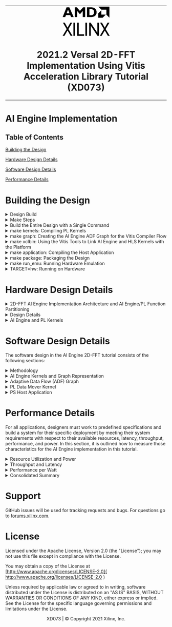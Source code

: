 ﻿<table>
 <tr>
   <td align="center"><img src="https://raw.githubusercontent.com/Xilinx/Image-Collateral/main/xilinx-logo.png" width="30%"/><h1>2021.2 Versal 2D-FFT Implementation Using Vitis Acceleration Library Tutorial (XD073)</h1>
   </td>
 </tr>
</table>

# AI Engine Implementation 

## Table of Contents

[Building the Design](#Building-the-Design)

[Hardware Design Details](#Hardware-Design-Details)

[Software Design Details](#Software-Design-Details)

[Performance Details](#Performance-Details)

# Building the Design

<details>
<summary>Design Build</summary> 

## Design Build

In this section, you will build and run the 2D-FFT design using the AI Engine implementation. You will compile the AI Engine design and integrate it into a larger system design (including the PL kernels and PS host application). Review the [Integrating the Application section in the AI Engine Documentation](https://docs.xilinx.com/r/en-US/ug1076-ai-engine-environment/Integrating-the-Application-Using-the-Vitis-Tools-Flow) for the general flow. 

At the end of this section, the design flow will generate a new directory (called `build/`). Underneath are sub-directories named `(cint16_dsns-cfloat_dsns)/fft2d_$(MAT_ROWS)x$(MAT_COLS)/x$(FFT_2D_INSTS)/` (for example, `cint16_dsns/fft2d_1024x2048/x1/`) depending on the datatype `${FFT_2D_DT}`, value of matrix dimensions `${MAT_ROWS}`, `${MAT_COLS}` and the number of instances `$(FFT_2D_INSTS)` chosen in the build. Each sub-directory contains the `hw_emu/` and/or `hw/` subfolders. The respective subfolders contain `Work/` and `libadf.a`, outputs from the AI Engine compiler, the host app executable and the builds, targeted to `hw` or `hw_emu` respectively. The `hw_emu/` subfolder contains the build for hardware emulation. The `hw/` subfolder contains the build for hardware run on a VCK190 board.

</details>

<details>
<summary>Make Steps</summary> 

## Make Steps

To run the following `make` steps (that is, `make kernels`, `make graph`, and so on), you must be in the `AIE/` folder. The options that can be specified in the `make` steps are as follows.

`TARGET:` This can be set to `hw` or `hw_emu` to build the design in the hardware or hardware emulation flow respectively. The default option is `hw_emu`.

`FFT_2D_INSTS:` This can be set to 1, 5, or 10 to build the design with the number of kernel instances. The default is `1`.

`ITER_CNT:` The number of iterations the design is run. The default is `8`.

`FFT_2D_PT`: FFT 2D point. Permissible values are `64`, `128`, `256`, `512`, and `2048`.

`FFT_2D_DT`: FFT 2D Datatype. Permissible values are `0` and `1`, for cint16 and cfloat datatypes.

`MAT_ROWS x MAT_COLS:` Dimensions of the matrix (number of rows in the input matrix x number of cols in the input matrix). Automatically configured as `FFT_2D_PT/2, FFT_2D_PT`. Permissible values are `32x64`, `64x128`, `128x256`, `256x512`, and `1024x2048`. The default is `1024x2048`.

`EN_TRACE:` Flag to enable trace profiling. `0` is disabled and `1` is enabled. The default is `0` (disabled).

The Makefile uses the following directory references:

```
# Relative fft_2d directory
RELATIVE_PROJECT_DIR := ./

# Absolute fft_2d directory = <user path>/Tutorials/AI_Engine/fft_2d
PROJECT_REPO := $(shell readlink -f $(RELATIVE_PROJECT_DIR))

DESIGN_REPO  := $(PROJECT_REPO)/design
AIE_SRC_REPO := $(DESIGN_REPO)/aie_src
HOST_APP_SRC := $(DESIGN_REPO)/host_app_src
PL_SRC_REPO  := $(DESIGN_REPO)/pl_src

SYSTEM_CONFIGS_REPO    := $(DESIGN_REPO)/system_configs
PROFILING_CONFIGS_REPO := $(DESIGN_REPO)/profiling_configs
EXEC_SCRIPTS_REPO      := $(DESIGN_REPO)/exec_scripts
VIVADO_METRICS_SCRIPTS_REPO := $(DESIGN_REPO)/vivado_metrics_scripts

BASE_BLD_DIR     := $(PROJECT_REPO)/build
FFT_2D_DT_DIR    := $(BASE_BLD_DIR)/cint16_dsns
FFTPT_BLD_DIR    := $(FFT_2D_DT_DIR)/fft2d_$(MAT_ROWS)x$(MAT_COLS)
INSTS_BLD_DIR    := $(FFTPT_BLD_DIR)/x$(FFT_2D_INSTS)
BUILD_TARGET_DIR := $(INSTS_BLD_DIR)/$(TARGET)

REPORTS_REPO := $(PROJECT_REPO)/reports_dir
BLD_REPORTS_DIR := $(REPORTS_REPO)/$(FFT_2D_DT_DIR_VAL)/fft2d_$(MAT_ROWS)x$(MAT_COLS)/x$(FFT_2D_INSTS)

EMBEDDED_PACKAGE_OUT := $(BUILD_TARGET_DIR)/package
EMBEDDED_EXEC_SCRIPT := run_script.sh

WORK_DIR         := Work
```

</details>

<details>
<summary>Build the Entire Design with a Single Command</summary>

## Build the Entire Design with a Single Command

If you are already familiar with the AI Engine and Vitis kernel compilation flows, you can build the entire design for each case of `FFT_2D_INSTS` with one command: 

```bash
make run (default hardware emulation, cint16 datatype, 1 instance, iterations=8, matrix dimentions rows=1024 and columns=2048, no trace-profiling )
```
or 

```bash
make run TARGET=hw FFT_2D_DT=0 FFT_2D_INSTS=5 ITER_CNT=16 EN_TRACE=1 FFT_2D_PT=64 (hardware, cint16 datatype, 5 instances, 16 iterations, enable trace profiling, matrix dimentions rows=32 and columns=64 )
```

This command runs the `make kernels`,`make graph`,`make xclbin`,`make application`,`make package`, and `make run_emu` for hardware emulation or to run on hardware (VCK190 board) depending on the `TARGET` you specify. The settings also apply to the individual make steps listed below.

The generated files for each `FFT_2D_INSTS` are placed under an individual directory: `$(BUILD_TARGET_DIR)/`. Each `make` step to build the design is specified in the following sections. These sections also detail the options used and the location of input and output files in each case.

</details>

<details>
<summary>make kernels: Compiling PL Kernels</summary> 

## make kernels: Compiling PL Kernels

In this step, the Vitis compiler takes any Vitis compiler kernels (RTL or HLS C) in the PL region of the target platform (`xilinx_vck190_base_202120_1`) and the AI Engine kernels and graph and compiles them into their respective XO files. The following commands compile the kernels (default `TARGET=hw_emu`, `FFT_2D_INSTS=1`, `ITER_CNT=8`, `FFT_2D_DT=0` and `FFT_2D_PT=2048`). 

```
make kernels
```

The expanded command is as follows (for `dma_hls`):

```
mkdir -p $(BUILD_TARGET_DIR); \

cd $(BUILD_TARGET_DIR); \

v++ --target hw_emu --hls.clock 250000000:dma_hls --platform xilinx_vck190_base_202120_1 \
   --save-temps --temp_dir $(BUILD_TARGET_DIR)/_x --verbose -g -c -k dma_hls -D FFT_2D_DT=0 \
   $(DESIGN_REPO)/pl_src/dma_hls.cpp -o $(BUILD_TARGET_DIR)/dma_hls.hw_emu.xo
```

See [this page](https://docs.xilinx.com/r/en-US/ug1393-vitis-application-acceleration/Vitis-Compiler-Command) for a detailed description of all Vitis compiler switches. The following table provides a summary of the switches used. 

|Switch|Description|
|  ---  |  ---  |
|--target \| -t [hw\|hw_emu]|Specifies the build target.|
|--platform \| -f|Specifies the name of a supported acceleration platform as specified by the $PLATFORM_REPO_PATHS environment variable or the full path to the platform XPFM file.|
|--save-temps \| -s|Directs the Vitis compiler command to save intermediate files/directories created during the compilation and link process. Use the `--temp_dir` option to specify a location to write the intermediate files to.|
|--temp_dir <string>|This allows you to manage the location where the tool writes temporary files created during the build process. The temporary results are written by the Vitis compiler, and then removed, unless the `--save-temps` option is also specified.|
|--verbose|Display verbose/debug information.|
|--compile \| -c|Required for compilation to generate XO files from kernel source files.|
|--kernel \<arg\>\|-k \<arg\>|Compile only the specified kernel from the input file. Only one -k option is allowed per Vitis compiler command.|
|--output \| -o|Specifies the name of the output file generated by the V++ command. The DMA HLS kernels output should be XO.|

|Input|Description|
|  ---  |  ---  |
|$(PL_SRC_REPO)/dma_hls.cpp|Defines the data mover PL kernel.|

|Output|Description|
|  ---  |  ---  |
|$(BUILD_TARGET_DIR)/dma_hls.hw_emu.xo|The data mover kernel object file.|

</details>

<details>
<summary>make graph: Creating the AI Engine ADF Graph for the Vitis Compiler Flow</summary> 

## make graph: Creating the AI Engine ADF Graph for Vitis Compiler Flow

An ADF graph can be connected to an extensible Vitis platform (the graph I/Os can be connected either to platform ports or to ports on Vitis kernels through Vitis compiler connectivity directives). 

* The AI Engine ADF C++ graph of the design contains AI Engine kernels and PL kernels. 
* All interconnects between kernels are defined in the C++ graph
* All interconnections to external I/O are fully specified in the C++ simulation testbench (`graph.cpp`) that instantiates the C++ ADF graph object. 

To compile the graph using the Makefile flow type (default `FFT_2D_DT=0`, `TARGET=hw_emu`, `FFT_2D_INSTS=1`, `ITER_CNT=8`, `EN_TRACE=0`, `FFT_2D_PT=2048`):

```
make graph
```

The following AI Engine compiler command compiles the AI Engine design graph: 

```
cd $(BUILD_TARGET_DIR); \

aiecompiler -include=$(AIE_SRC_REPO) -include=<DSPLIB_ROOT>/L1/include/aie \
   -include=<DSPLIB_ROOT>/L1/src/aie \
   -include=<DSPLIB_ROOT>/L1/tests/aie/inc \
   -include=<DSPLIB_ROOT>/L1/tests/aie/src \
   -include=<DSPLIB_ROOT>/L2/include/aie \
   -include=<DSPLIB_ROOT>/L2/tests/aie/common/inc \
   --verbose --Xpreproc="-DFFT2D_INSTS=1" --Xpreproc="-DMAT_ROWS=1024" --Xpreproc="-DMAT_COLS=2048" --Xpreproc="-DFFT_2D_DT=0" \
   --platform=<PLATFORM_REPO_PATHS/xilinx_vck190_base_202120_1>/xilinx_vck190_base_202120_1.xpfm \
   --log-level=5 --test-iterations=2 --dataflow --heapsize=7000 \
   --Xchess="main:bridge.llibs=softfloat m" --workdir=Work $(AIE_SRC_REPO)/graph.cpp 2>&1 | tee -a aiecompiler.log 

 ```

See [this page](https://docs.xilinx.com/r/en-US/ug1076-ai-engine-environment) for full AI Engine programming environment documentation.

The following table provides a summary of the switches used. 

|Switch|Description|
|  ---  |  ---  |
|--include=\<string\>|Specify compile-time include directory (zero or more).|
|--verbose\|-v|Verbose output of the AI Engine compiler emits compiler messages at various stages of compilation. These debug and tracing logs provide useful messages on the compilation process.|
|--Xpreproc="-D\<Pre-processor Macro String\>"|Specify compile time macro.|
|--Xchess="\<Chess Make Options\>"|Specify compile time chess make options; "main:bridge.llibs=softfloat m" enables floating point operations.|
|--heapsize=\<int\>|Heap size in bytes.|
|--log-level=\<int\>|Log level for verbose logging (default=1).|
|--workdir=\<string\>|By default, the compiler writes all outputs to a sub-directory of the current directory, called Work. Use this option to specify a different output directory.|

The following is a description of the output objects that results from executing the AI Engine compiler (`aiecompiler`) command.

|Inputs Sources|Description|
|  ---  |  ---  |
|$(AIE_SRC_REPO)/graph.cpp|Defines the row wise and col wise FFT graph objects.|

|Output Objects|Description|
|  ---  |  ---  |
|$(BUILD_TARGET_DIR)/libadf.a|Compiled AI Engine design graph.|
|$(BUILD_TARGET_DIR)/Work/|Directory that contains all outputs of the AI Engine compiler.|
</details>

<details>
<summary>make xclbin: Using the Vitis Tools to Link AI Engine and HLS Kernels with the Platform</summary> 

## make xclbin: Using the Vitis Tools to Link AI Engine and HLS Kernels with the Platform

After the AI Engine kernels and graph and PL HLS kernels have been compiled, you can use the Vitis compiler to link them with the platform to generate a XCLBIN file. 

The Vitis tools allow you to integrate the AI Engine, HLS, and RTL kernels into an existing extensible platform. This is an automated step from a software developer perspective where the platform chosen is provided by the hardware designer. Alternatively, you can opt to use one of the many extensible base platforms provided by Xilinx, and use the Vitis tools to build the hardware design and integrate the AI Engine and PL kernels into it.
 
To test this feature in this tutorial, use the base VCK190 platform to build the design. The command to run this step is shown in the following example (default `TARGET=hw_emu`, `FFT_2D_INSTS=1`, `ITER_CNT=8`, `EN_TRACE=0`, `FFT_2D_PT=2048`):

```
make xclbin
``` 

The expanded command is as follows: 

```
cd $(BUILD_TARGET_DIR);	\

v++ -l --platform xilinx_vck190_base_202120_1 --save-temps \
   --temp_dir $(BUILD_TARGET_DIR)/_x --verbose -g --clock.freqHz 250000000:dma_hls_0 \
   --clock.defaultTolerance 0.001 --config $(SYSTEM_CONFIGS_REPO)/x1.cfg \
   --vivado.prop fileset.sim_1.xsim.simulate.log_all_signals=true \
   -t hw_emu -o $(BUILD_TARGET_DIR)/vck190_aie_fft_2d.hw_emu.xclbin \
   $(BUILD_TARGET_DIR)/dma_hls.hw_emu.xo \
   $(BUILD_TARGET_DIR)/libadf.a

```

If `EN_TRACE` is enabled, the following Vitis compiler flags are also set:

```
   --profile.data dma_hls:all:all or profile.data dma_hls:all:strmInp_from_colwiseFFT (for higher instances) \
   --profile.trace_memory DDR

```
For higher values of `FFT_2D_INSTS`, only the `strmInp_from_colwiseFFT` port is profiled to avoid too much data.

See [this page](https://docs.xilinx.com/r/en-US/ug1393-vitis-application-acceleration/Building-the-Device-Binary) for a detailed description of Vitis linking options.

|Switch|Description|
|  ---  |  ---  |
|--platform \| -f|Specifies the name of a supported acceleration platform as specified by the $PLATFORM_REPO_PATHS environment variable or the full path to the platform XPFM file.|
|--save-temps \| -s|Directs the V++ command to save intermediate files/directories created during the compilation and link process. Use the `--temp_dir` option to specify a location to write the intermediate files to.|
|--temp_dir <string>|This allows you to manage the location where the tool writes temporary files created during the build process. The temporary results are written by the Vitis compiler, and then removed, unless the `--save-temps` option is also specified.|
|--verbose|Display verbose/debug information.|
|--config <config_file>|Specifies a configuration file containing V++ switches.|
|--output \| -o|Specifies the name of the output file generated by the V++ command. In this design the outputs of the DMA HLS kernels and the PL kernels interfacing with the AI Engine are in XO files.|
|--profile.data [<kernel_name>\|all]:[<cu_name>\|all]:[<interface_name>\|all]\(:[counters\|all]\)|Enables monitoring of data ports through the monitor IPs. This option needs to be specified during linking. See [this page](https://www.xilinx.com/html_docs/xilinx2021_2/vitis_doc/vitiscommandcompiler.html#lpy1600804966354) for detailed profiling options.|
|--profile.trace_memory \<FIFO\>:\<size\>\|\<MEMORY\>[\<n\>]|When building the hardware target \(-t=hw\), use this option to specify the type and amount of memory to use for capturing trace data. See [this page](https://www.xilinx.com/html_docs/xilinx2021_2/vitis_doc/vitiscommandcompiler.html#lpy1600804966354) for detailed profiling options.|

The information to tell the linker how to connect the AI Engine and PL kernels together is described in a configuration file, `system_configs/x$(FFT_2D_INSTS).cfg`. The file describes the overall connection scheme of the system.

```
[connectivity]
nk=dma_hls:1:dma_hls_0

#Connections For FFT-2D Insts 0...
stream_connect=dma_hls_0.strmOut_to_rowiseFFT:ai_engine_0.DataIn0
stream_connect=ai_engine_0.DataOut0:dma_hls_0.strmInp_from_rowiseFFT
stream_connect=dma_hls_0.strmOut_to_colwiseFFT:ai_engine_0.DataIn1
stream_connect=ai_engine_0.DataOut1:dma_hls_0.strmInp_from_colwiseFFT

[advanced]
# Disable Profiling in hw_emu so that it is faster...
param=hw_emu.enableProfiling=false

# Export the xsa of the design..
param=compiler.addOutputTypes=hw_export

```

See [this page](https://docs.xilinx.com/r/en-US/ug1393-vitis-application-acceleration/Vitis-Compiler-Configuration-File) for a detailed description of the Vitis compiler configuration file.


|Switch|Comment|
|  ---  |  ---  |
|--connectivity.nk|Number of kernels. `dma_hls:1:dma_hls_0` means that the Vitis compiler should instantiate one dma_hls kernel and name the instance `dma_hls_0`.|
|--connectivity.stream_connect|How the kernels will connect to IPs, platforms, or other kernels. The output of the AI Engine compiler tells you the interfaces that need to be connected. `dma_hls_0.strmOut_to_rowiseFFT:ai_engine_0.DataIn0` means that the Vitis compiler should connect the port `strmOut_to_rowiseFFT` of the `dma_hls` PL kernel to the shim channel of the AI Engine with the logical name `DataIn0`, defined in `$(AIE_SRC_REPO)/graph.cpp` as part of the PLIO instantiation.|
|param=compiler.addOutputTypes=hw_export| This option tells the Vitis compiler that besides creating an XCLBIN file, it also outputs an XSA file which is needed to create a post-Vivado fixed platform for Vitis software development.|

The Vitis compiler calls the Vivado® IP integrator under the hood to build the design. The platform and kernels are input to the Vivado Design Suite, which produces a simulation XSA or an XSA after running place and route on the design. The point at which the XSA is produced from Vivado depends on the `-target` option set on the Vitis compiler command line. 

You can now view the Vivado project, which is located in the `$(BUILD_TARGET_DIR)/_x/link/vivado/vpl/prj` directory. You have now have generated the XCLBIN file that will be used to execute your design on the platform.

</details>

<details>
<summary>make application: Compiling the Host Application</summary> 

## make application: Compiling the Host Application

You can compile the host application by following the typical cross-compilation flow for the Cortex A72. To build the application, run the following command (default `FFT_2D_DT=0`, `FFT_2D_INSTS=1`, `ITER_CNT=8`, `FFT_2D_PT=2048`):

```
make application
```
or

```
cd $(BUILD_TARGET_DIR);	\

aarch64-xilinx-linux-g++ -mcpu=cortex-a72.cortex-a53 -march=armv8-a+crc -fstack-protector-strong\
   -D_FORTIFY_SOURCE=2 -Wformat -Wformat-security -Werror=format-security --sysroot=$(SDKTARGETSYSROOT) -O -c\
   -std=c++14 -D__linux__ -D__PS_ENABLE_AIE__ -DXAIE_DEBUG -DFFT2D_INSTS=1 -DITER_CNT=8 -DFFT_2D_DT=0\
   -DMAT_ROWS=1024 -DMAT_COLS=2048 -I$(SDKTARGETSYSROOT)/usr/include/xrt -I$(XILINX_VITIS)/aietools/include/\
   -I$(SDKTARGETSYSROOT)/usr/include -I$(SDKTARGETSYSROOT)/usr/lib -I$(AIE_SRC_REPO) -I$(HOST_APP_SRC)\
   -I$(DSPLIB_ROOT)/L1/include/aie -I$(DSPLIB_ROOT)/L1/src/aie -I$(DSPLIB_ROOT)/L1/tests/aie/inc\
   -I$(DSPLIB_ROOT)/L1/tests/aie/src -I$(DSPLIB_ROOT)/L2/include/aie -I$(DSPLIB_ROOT)/L2/tests/aie/common/inc\
   $(BUILD_TARGET_DIR)/$(WORK_DIR)/ps/c_rts/aie_control_xrt.cpp -o $(BUILD_TARGET_DIR)/app_control.o

aarch64-xilinx-linux-g++ -mcpu=cortex-a72.cortex-a53 -march=armv8-a+crc -fstack-protector-strong\
   -D_FORTIFY_SOURCE=2 -Wformat -Wformat-security -Werror=format-security --sysroot=$(SDKTARGETSYSROOT) -O -c\
   -std=c++14 -D__linux__ -D__PS_ENABLE_AIE__ -DXAIE_DEBUG -DFFT2D_INSTS=1 -DITER_CNT=8 -DFFT_2D_DT=0\
   -DMAT_ROWS=1024 -DMAT_COLS=2048 -I$(SDKTARGETSYSROOT)/usr/include/xrt -I$(XILINX_VITIS)/aietools/include/\
   -I$(SDKTARGETSYSROOT)/usr/include -I$(SDKTARGETSYSROOT)/usr/lib -I$(AIE_SRC_REPO) -I$(HOST_APP_SRC)\
   -I$(DSPLIB_ROOT)/L1/include/aie -I$(DSPLIB_ROOT)/L1/src/aie -I$(DSPLIB_ROOT)/L1/tests/aie/inc\
   -I$(DSPLIB_ROOT)/L1/tests/aie/src -I$(DSPLIB_ROOT)/L2/include/aie -I$(DSPLIB_ROOT)/L2/tests/aie/common/inc\
   $(HOST_APP_SRC)/fft_2d_aie_app.cpp -o $(BUILD_TARGET_DIR)/fft_2d_aie_app.o -L$(SDKTARGETSYSROOT)/usr/lib\
   -L$(XILINX_VITIS)/aietools/lib/aarch64.o -L$(XILINX_VITIS)/aietools/lib/lnx64.o -ladf_api_xrt -lxrt_coreutil

aarch64-xilinx-linux-g++ -mcpu=cortex-a72.cortex-a53 -march=armv8-a+crc -fstack-protector-strong
   -D_FORTIFY_SOURCE=2 -Wformat -Wformat-security -Werror=format-security --sysroot=$(SDKTARGETSYSROOT)\
   $(BUILD_TARGET_DIR)/app_control.o $(BUILD_TARGET_DIR)/fft_2d_aie_app.o -L$(SDKTARGETSYSROOT)/usr/lib\
   -L$(XILINX_VITIS)/aietools/lib/aarch64.o -L$(XILINX_VITIS)/aietools/lib/lnx64.o\
   -ladf_api_xrt -lxrt_coreutil -o $(BUILD_TARGET_DIR)/fft_2d_aie_xrt.elf
```

See [this page](https://xilinx.github.io/XRT/2021.2/html/index.html) for XRT documentation. See [this page](https://docs.xilinx.com/r/en-US/ug1393-vitis-application-acceleration/Host-Programming) for details of host application programming.


|Switch|Description|
|  ---  |  ---  |
|-O \| Optimize.| Optimizing compilation takes more time and a lot more memory for a large function. With -O, the compiler tries to reduce code size and execution time, without performing any of the optimizations that can take a great deal of compilation time.|
|-D__linux__|
|-DXAIE_DEBUG|Enable debug interface capabilities where certain core status, event status, or stack trace can be dumped out.|
|-D\<Pre-processor Macro String\>=\<value\>|Pass pre-processor macro definitions to the cross-compiler.|
|-I \<dir\>|Add the directory `dir` to the list of directories to be searched for header files.|
|-o \<file\>|Place output in file `<file>`. This applies regardless of the output being produced, whether it be an executable file, an object file, an assembler file, or preprocessed C code.|
|--sysroot=\<dir\>|Use `dir` as the logical root directory for headers and libraries. For example, if the compiler normally searches for headers in `/usr/include` and libraries in `/usr/lib`, it instead searches `dir/usr/include` and `dir/usr/lib`. This is automatically set by the `env_setup.sh` script.|
|-l\<library\>|Search the library named `library` when linking. The 2D-FFT tutorial requires the `adf_api_xrt` and `xrt_coreutil` libraries.|
|-L \<dir\>|Add directory `<dir>` to the list of directories to be searched for `-l`.|

The following is a description of the input sources compiled by the AI Engine compiler command. 

|Inputs Sources|Description|
|  ---  |  ---  |
|$(HOST_APP_SRC)/fft_2d_aie_app.cpp|Source application file for the `fft_2d_aie_xrt.elf` that will run on an A72 processor.|
|$(BUILD_TARGET_DIR)/Work/ps/c_rts/aie_control_xrt.cpp|This is the AI Engine control code generated implementing the graph APIs for the Lenet graph.|

The following is a description of the output objects that results from executing the AI Engine compiler command with the above inputs and options. 

|Output Objects|Description|
|  ---  |  ---  |
|$(BUILD_TARGET_DIR)/fft_2d_aie_xrt.elf|The executable that will run on an A72 processor.|

</details>

<details>
<summary>make package: Packaging the Design</summary> 

## make package: Packaging the Design

With the AI Engine outputs created, as well as the new platform, you can now generate the programmable device image (PDI) and a package to be used on an SD card. The PDI contains all the executables, bitstreams, and configurations of the device. The packaged SD card directory contains everything to boot Linux, the generated applications, and the XCLBIN.

The command to run this step is as follows (default `TARGET=hw_emu`, `EN_TRACE=0`, `FFT_2D_DT=0`, `FFT_2D_INSTS=1`, and `FFT_2D_PT=2048`):

```
make package
``` 

or

```
cp $(PROJECT_REPO)/run_script.sh $(BUILD_TARGET_DIR)/
cd$(BUILD_TARGET_DIR);	\

v++ -p -t hw --save-temps --temp_dir $(BUILD_TARGET_DIR)/_x -f xilinx_vck190_base_202120_1\
   --package.rootfs $(XLNX_VERSAL)/rootfs.ext4\
   --package.kernel_image $(XLNX_VERSAL)/Image --package.boot_mode=sd\
   --package.out_dir $(BUILD_TARGET_DIR)/package --package.image_format=ext4\
   --package.sd_file $(BUILD_TARGET_DIR)/fft_2d_aie_xrt.elf \
   $(BUILD_TARGET_DIR)/vck190_aie_fft_2d.hw.xclbin $(BUILD_TARGET_DIR)/libadf.a \
   --package.defer_aie_run \
```

If `EN_TRACE` is enabled, the following Vitis compiler flags are also set:

```
   --package.sd_file $(PROFILING_CONFIGS_REPO)/xrt.ini
```

If `XRT_ROOT` is set, the following Vitis compiler flags are also set:

```
   --package.sd_dir $(XRT_ROOT)
```

See [this page](https://www.xilinx.com/html_docs/xilinx2021_2/vitis_doc/packagesystem1.html#cwq1586366344968) for more details about packaging the system.

|Switch|Description|
|  ---  |  ---  |
|--target \| -t [hw\|hw_emu]|Specifies the build target.|
|--package \| -p|Packages the final product at the end of the Vitis compile and link build process.|
|--package.rootfs \<arg\>|Where \<arg\> specifies the absolute or relative path to a processed Linux root file system file. The platform RootFS file is available for download from xilinx.com. Refer to the [Vitis Software Platform Installation](https://www.xilinx.com/html_docs/xilinx2021_2/vitis_doc/acceleration_installation.html) for more information.|
|--package.kernel_image \<arg\>|Where \<arg\> specifies the absolute or relative path to a Linux kernel image file. Overrides the existing image available in the platform. The platform image file is available for download from xilinx.com. Refer to the [Vitis Software Platform Installation](https://www.xilinx.com/html_docs/xilinx2021_2/vitis_doc/acceleration_installation.html) for more information.|
|--package.boot_mode \<arg\>|Where \<arg\> specifies <ospi\|qspi\|sd>. Boot mode used for running the application in emulation or on hardware.|
|--package.image_format|Where \<arg\> specifies the \<ext4\|fat32\> output image file format. `ext4` is the Linux file system and `fat32` is the Windows file system.|
|--package.sd_file|Where \<arg\> specifies an ELF or other data file to package into the `sd_card` directory/image. This option can be used repeatedly to specify multiple files to add to the `sd_card` directory.|
|--package.defer_aie_run| Load the AI Engine application with the ELF file, but wait to run it until graph run directs it. This is required in the PS based AI Engine flow.|

|Inputs Sources|Description|
|  ---  |  ---  |
|$(PLATFORM_REPO_PATHS)/sw/versal/xrt|The PS host application needs the XRT headers in this folder to execute.|
|$(PLATFORM_REPO_PATHS)/sw/versal/xilinx-versal/rootfs.ext4|The root filesystem file for PetaLinux.|
|$(PLATFORM_REPO_PATHS)/sw/versal/xilinx-versal/Image|The pre-built PetaLinux image that the processor boots from.|
|$(BUILD_TARGET_DIR)/fft_2d_aie_xrt.elf|The PS host application executable created in the `make application` step.|
|$(BUILD_TARGET_DIR)/vck190_aie_fft_2d.hw_emu.xclbin|The XCLBIN file created in the `make xclbin` step.|
|$(BUILD_TARGET_DIR)/libadf.a|The compiled AI Engine design graph created in the `make graph` step.|

The output of the Vitis compiler package step is the package directory that contains the contents to run hardware emulation. 

|Output Objects|Description|
|  ---  |  ---  |
|$(BUILD_TARGET_DIR)/package|The hardware emulation package that contains the boot file, hardware emulation launch script, PLM and PMC boot files, PMC and QEMU command argument specification files, and Vivado simulation folder.|

</details>

<details>
<summary>make run_emu: Running Hardware Emulation</summary>

## make run_emu: Running Hardware Emulation

After packaging, everything is set to run hardware emulation. To run emulation, use the following command (default `TARGET=hw_emu`):

```
make run_emu 
```

or

```
###########################################################################
Hardware Emulation Goto:
$(BUILD_TARGET_DIR)/package

and do:
./launch_hw_emu.sh or ./launch_hw_emu.sh -g (for waveform viewer)...

```

When hardware emulation is launched, you will see the QEMU simulator load. Wait for the autoboot countdown to go to zero. After a few minutes, the root Linux prompt comes up: 

```bash
root@versal-rootfs-common-2021.2:~#
```

After the root prompt comes up, run the following commands to run the design:  

```
mount /dev/mmcblk0p1 /mnt
cd /mnt
export XILINX_XRT=/usr
./fft_2d_aie_xrt.elf a.xclbin
```

The `fft_2d_aie_xrt.elf` executes. After a few minutes, you should see the output with `TEST PASSED` on the console. When this is shown, run the following keyboard command to exit the QEMU instance: 

```
#To exit QEMU Simulation
Press CtrlA, let go of the keyboard, and then press x 
```

To run with waveform, do the following:

```
cd $(BUILD_TARGET_DIR)/package
./launch_hw_emu.sh -g
```

The XSIM Waveform Viewer is launched. Drag and drop the signals into the viewer and click **Play** to start the emulation. Go back to the terminal and wait for the Linux prompt to show up. In the XSIM Waveform Viewer, you will see the signals you added to the waveform adjusting over the execution of the design. When this is done, hit the pause button and close the window to end the emulation.

The following figure shows a waveform view of the 32x64 - 1x design.

![Image of 2D-FFT AIE HW_EMU Run Waveform View For 32x64-1x Design](images/fft_2d_aie_hw_emu_waveform_view_32x64_x1.PNG)

</details>

<details>
<summary>TARGET=hw: Running on Hardware</summary>

## Running on Hardware

To run the design in hardware, rerun the following `make` steps with `TARGET=hw` and other applicable options (see the preceding `make` steps specified above).

```
make kernels TARGET=hw
make xclbin TARGET=hw 
make package TARGET=hw 
```

These commands create a `$(BUILD_TARGET_DIR)` folder with the kernels, XCLBIN, and `package` for a hardware run. 

Run the following step to set up the execution file, generated images, and base images (`$(BUILD_TARGET_DIR)/package/sd_card` and `$(BUILD_TARGET_DIR)/package/sd_card.img`).

```
make run_emu TARGET=hw 
```

These commands create a `build/hw` folder with the kernels, XCLBIN, and `package` for a hardware run. Follow steps 1-9 to run the `fft_2d_aie_xrt.elf` executable on your VCK190 board. 

**Step 1.** Ensure your board is powered off. 

**Step 2.** Use an SD card writer (such as balenaEtcher) to flash the `sd_card.img` file to an SD card. 

**Step 3.** Plug the flashed SD card into the top slot of the VCK190 board. 

**Step 4.** Set the switch (`SW1 Mode\[3:0\]=1110 = OFF OFF OFF ON`).

**Step 5.** Connect your computer to the VCK190 board using the USB cable included with the board. 

**Step 6.** Open a TeraTerm terminal and select the correct COM port. Set the port settings to the following: 

```
Port: <COMMXX>
Speed: 115200
Data: 8 bit
Parity: none
Stop Bits: 1 bit
Flow control: none
Transmit delay: 0 msec/char 0 msec/line
```

**Step 7.** Power on the board.

**Step 8.** Wait until you see the `root@versal-rootfs-common-2021_2` Linux command prompt. Press **Enter** a few times to get past any `xinit` errors. 

**Step 9.** Run the following commands in the TeraTerm terminal: 

```
cd /mnt/sd-mmcblk0p1
export XILINX_XRT=/usr
./init.sh

./fft_2d_aie_xrt.elf a.xclbin
```

</details>

# Hardware Design Details
<details>
<summary>2D-FFT AI Engine Implementation Architecture and AI Engine/PL Function Partitioning</summary>

## 2D-FFT AI Engine Implementation Architecture and AI Engine/PL Function Partitioning

The following figure shows a high-level block diagram of the design. The test harness consists of the AI Engine and data mover HLS kernels (`dma_hls`). In this setup, there is an AXI4-Stream interface between the data mover kernels and AI Engines, with a data width of 128 bits. The data mover kernels and the AI Engine array interface are running at 250 MHz.

The data mover is a PL-based data generator and checker. It generates impulse input and checks the output of the row-wise FFT core for its response. It then generates the transposed pattern of the row-wise FFT output and feeds that to the col-wise FFT core and checks its output.

![Image of 2D-FFT AIE Implementation Architecture](images/fft_2d_aie_block_diagram.PNG)

</details>

<details>
<summary>Design Details</summary>

## Design Details

The design in this tutorial starts with a base platform containing the control interface and processing system (CIPS), NoC, AI Engine, and the interfaces among them. The Vitis compiler linker step builds on top of the base platform by adding the AI Engine graphs and PL kernels. To add the various functions in a system-level design, PL kernels are added to the base platform depending on the application (that is, the PL kernels present in each design might vary). An ADF graph is connected to an extensible Vitis platform where the graph I/Os are connected either to the platform ports or to ports on Vitis kernels through the Vitis compiler connectivity directives. In the design, the components are added by the Vitis compiler `-l` step (see [make XCLBIN](#make-xclbin-using-the-vitis-tools-to-link-ai-engine-and-hls-kernels-with-the-platform)) and include the following:


* `libadf.a`
* Data mover kernel (`dma_hls.[hw|hw_emu].xo`)
* Connection interfaces defined in the system configuration file

To see a schematic view of the design with the extended platform as shown in the following figure, open the following in Vivado:

```
`build/fft2d_$(MAT_ROWS)x$(MAT_COLS)/x$(FFT_2D_INSTS)/[hw|hw_emu]/_x/link/vivado/vpl/prj/prj.xpr`
```

![Image of 2D-FFT AIE 1x Vivado BD](images/fft_2d_aie_1x_vivado_bd.PNG)

In this design, the 2D FFT computation happens in two stages: the first compute is across the row vectors and the second stage is performed across the column vectors.The input data is accessed linearly and streamed to the AI Engines which perform `MAT_COLS( default 2048 )` point FFT. The data coming out of the AI Engines is streamed to a PL kernel where it is checked against the expected pattern (the first row should be 1 and the remaining should be 0). If there is a mismatch, it is recorded in the variable `stage0_errCnt`. The transposed pattern of the output of the row vectors is then linearly streamed into another AI Engine which performs `MAT_ROWS( default 1024 )` point FFT. The output is streamed into a data mover kernel again and is checked against the expected pattern (all values should be 1). If there is a mismatch, it is stored in the variable `stage1_errCnt`. Finally, the sum of `stage0_errCnt` and `stage1_errCnt` is returned from the kernel, which is read in the host app to determine whether the test has passed or failed.

The system debugging and profiling IP (DPA) is added to the PL region of the device to capture AI Engine runtime trace data if the `EN_TRACE` option is enabled in the design. The `dma_hls` kernel and the AI Engine array interface are both operating at 250 MHz. Unlike the HLS/DSP implementation, there is no clock domain crossing in the PL region in this design.

</details>

<details>
<summary>AI Engine and PL Kernels</summary>

## AI Engine and PL Kernels

The top-level AI Engine graph, `graph.cpp`, contains two sub-graphs: `FFTrows_graph` and `FFTcols_graph`. Each sub-graph contains the individual AI Engine kernel, `*FFTrow_gr.getKernels()`, and `*FFTcol_gr.getKernels()`, which performs `MAT_COLS` and `MAT_ROWS` point FFT respectively.

### dma_hls

The PL-based data movers consist of the `dma_hls` kernel, which generates impulse input and checks the output of each FFT stage for the expected pattern.

* It internally comprises four loops (`mm2s0`, `s2mm0`, `mm2s1`, and `s2mm1`), with `s2mm0` - `mm2s1` sequenced one after the other and wrapped into the `dmaHls_rowsToCols` function. `mm2s0`, `dmaHls_rowsToCols`, and `s2mm1` are concurrently scheduled.
* The data width is 128 bits at both the AXI4-stream I/O sides, running at 250 MHz.

</details>

# Software Design Details

The software design in the AI Engine 2D-FFT tutorial consists of the following sections:

<details>
<summary>Methodology</summary>

## Methodology

The following figure elaborates on the AI Engine implementation methodology.

![Image of 2D-FFT AIE Implementation Methodology](images/fft_2d_aie_block_diagram_methodology.PNG)

### AI Engine

#### Independent Cores

Both AI Engine graphs for `FFTrows_graph` and `FFTcols_graph` are to be configured to be independent, with runtime ratios set to >= 0.6 so that each can be run independently of the other.

```
...
runtime<ratio>(*FFTrow_gr.getKernels()) = 0.6;
...
runtime<ratio>(*FFTcol_gr.getKernels()) = 0.6;
...
```

#### Window Streaming Buffer Config

The `FFTrows_graph` graph performs `MAT_COLS` point FFT and runs for `MAT_ROWS` number of iterations. For the `FFTcols_graph` graph, increase the `TP_WINDOW_VSIZE` to `MAT_COLS` instead of `MAT_ROWS` and it does `MAT_ROWS` point FFT, but runs for `MAT_ROWS` number of iterations instead of `MAT_COLS`. This reduces the ping-pong overhead which improves the overall throughput. 

Large windows may result in mapper errors due to excessive memory usage. The increased `TP_WINDOW_VSIZE` reduces ping-pong overhead, but increases the utilization of AIE cores and thereby the power consumption. In this design due to rows to cols ratio being 1:2 the `TP_WINDOW_VSIZE` of both graphs are also in the same ratio. Which gives an additional increase in throughput with minimal increase in utilization.
```
...
// TP_WINDOW_VSIZE for FFTrows_graph...
#define FFT_ROW_TP_WINDOW_VSIZE MAT_COLS

// TP_WINDOW_VSIZE for FFTcols_graph
// Increasing the "TP__WINDOW _VSIZE" so that the ping-pong overhead is less
// Assigning it as MAT_COLS instead of MAT_ROWS...
#define FFT_COL_TP_WINDOW_VSIZE MAT_COLS

////////////////////////////////////////////////////////
// FFT_2D Datatype related Macros
// Datatype can be:
// cint16 (Default) or cfloat...
// 0=cint16(Default)
// 1=cfloat
#if FFT_2D_DT == 0

   // Input data type...
   #define FFT_2D_TT_DATA cint16
   // Twiddle Factor data type...
   #define FFT_2D_TT_TWIDDLE cint16
   
   // FFTrows_graph I/O WINDOW BUFF SIZE IN BYTES...
   #define FFT_ROW_WINDOW_BUFF_SIZE (FFT_ROW_TP_WINDOW_VSIZE * 4)
   // FFTcols_graph I/O WINDOW BUFF SIZE IN BYTES...
   #define FFT_COL_WINDOW_BUFF_SIZE (FFT_COL_TP_WINDOW_VSIZE * 4)
   
#elif FFT_2D_DT == 1

   // Input data type...
   #define FFT_2D_TT_DATA cfloat
   // Twiddle Factor data type...
   #define FFT_2D_TT_TWIDDLE cfloat
   
   // FFTrows_graph I/O WINDOW BUFF SIZE IN BYTES...
   #define FFT_ROW_WINDOW_BUFF_SIZE (FFT_ROW_TP_WINDOW_VSIZE * 8)
   // FFTcols_graph I/O WINDOW BUFF SIZE IN BYTES...
   #define FFT_COL_WINDOW_BUFF_SIZE (FFT_COL_TP_WINDOW_VSIZE * 8)
   
#endif
...
```

### Data Mover

#### Data Generation/Checking and Sequencing

The data mover comprises four loops: `mm2s0`, `s2mm0`, `mm2s1`, and `s2mm1`. The `s2mm0` and `mm2s1` functions are wrapped into a single function, `dmaHls_rowsToCols`. Within that the execution sequence, `s2mm0` is followed by `mm2s1`. The `s2mm0` and `s2mm1` functions check the output of the row-wise and col-wise FFT respectively against the expected golden output.

#### Concurrent Scheduling

Concurrent scheduling is required so that each function runs independently and the execution of one function is not blocking the other. The concurrent scheduling of the three functions `mm2s0`, `dmaHls_rowsToCols`, and `s2mm1` is achieved using `#pragma HLS DATAFLOW` as shown in the following example.

```
#pragma HLS DATAFLOW
...
LOOP_ITER_MM2S0:for(int i = 0; i < iterCnt; ++i)
{
   #pragma HLS loop_tripcount min=1 max=8
   
   mm2s0(strmOut_to_rowiseFFT, matSz);
}

LOOP_ITER_S2MM0_TO_MM2S1:for(int i = 0; i < iterCnt; ++i)
{
   #pragma HLS loop_tripcount min=1 max=8
   
   dmaHls_rowsToCols(strmInp_from_rowiseFFT, strmOut_to_colwiseFFT, \
                     matSz, rows, cols, stg0_errCnt, goldenVal);
}

LOOP_ITER_S2MM1:for(int i = 0; i < iterCnt; ++i)
{
   #pragma HLS loop_tripcount min=1 max=8
   
   s2mm1(strmInp_from_colwiseFFT, matSz, stg1_errCnt, goldenVal);
}
...
```

#### Vitis HLS Scheduling and Dataflow View

The following figure shows the data mover scheduler view.

![Image of Datamover Scheduler View](images/dma_hls_scheduler_view.PNG)

The following figure shows the data mover dataflow view.

![Image of Datamover Dataflow View](images/dma_hls_dataflow_view.PNG)

### Streaming Interface Data Width

The streaming interface data width is kept at 128 bits to reduce read/write overhead while processing data.

### Frequency Selection

AI Engine kernels are configured for `cint16 / 4bytes` and the streaming interface is at `128bit / 16bytes`. The frequency of the AI Engine array is 1000 MHz and the data mover is kept at 250 MHz, maintaining a 1:4 ratio.

</details>

<details>
<summary>AI Engine Kernels and Graph Representation</summary>

## AI Engine Kernels and Graph Representation

An AI Engine kernel is a C/C++ program written using specialized intrinsic calls that target the VLIW vector processor. The AI Engine compiler compiles the kernel code to produce an executable ELF file for each of the AI Engines being used in the design. Review the [AI Engine Kernel Programming](https://docs.xilinx.com/r/en-US/ug1079-ai-engine-kernel-coding) section in the AI Engine documentation for a high-level overview of kernel programming. These kernels can be stitched together to function as AI Engine graphs written in C++. In this design, the AI Engine compiler writes a summary of compilation results. You can view the graph by running the following command:

`vitis_analyzer $(BUILD_TARGET_DIR)/Work/graph.aiecompile_summary`

The following figures show the graph representation of the AI Engine kernels (default FFT 2048 point and FFT 1024 point, `FFT_2D_INSTS=1`). In addition to the compute units, there are also the twiddle factor LUTs (`fft_lut_tw*`) and temporary buffers for FFT stages (`fft_2048/1024_tmp*`).

![Image of 2D-FFT AI Engine 2K point Graph](images/fft_2d_aie_fft_rows_graph_for_2kpt_1x.PNG)
![Image of 2D-FFT AI Engine 1K point Graph](images/fft_2d_aie_fft_cols_graph_for_1kpt_1x.PNG)

</details>

<details>
<summary>Adaptive Data Flow (ADF) Graph</summary>

## Adaptive Data Flow (ADF) Graph

This section describes the overall data flow graph specification of the 2D-FFT design using AI Engine which is compiled by the AI Engine compiler.

The overall graph definition of the design is contained in the `graph.cpp` file. The top-level graph contains two sub-graphs, `FFTrows_graph` and `FFTcols_graph`, each with a `FFT_2D_INSTS` number of objects. The following describes the definition of the sub-graphs (the `FFTrows_graph` is used as illustration).

### Defining the Graph Class

Define the graph classes by using the objects defined in the appropriate name space. It must include the ADF library and [Vitis DSP Library](https://xilinx.github.io/Vitis_Libraries/dsp/2021.2/user_guide/L2/2-dsp-lib-func.html#fft-ifft) for FFIT. A general specification is put in for the ADF namespace:

```
// FFTrows_graph FFT point size...
#define FFT_ROW_TP_POINT_SIZE MAT_COLS
// FFTcols_graph FFT point size...
#define FFT_COL_TP_POINT_SIZE MAT_ROWS

// 1 (FFT) or 0 (IFFT)...
#define FFT_2D_TP_FFT_NIFFT 1
// 0 Bit Shift before output, will have to change based on input...
#define FFT_2D_TP_SHIFT 0
// FFT divided over 1 FFT Kernel...
#define FFT_2D_TP_CASC_LEN 1
// Dynamic FFT Point Size is disabled...
#define FFT_2D_TP_DYN_PT_SIZE 0

// TP_WINDOW_VSIZE for FFTrows_graph...
#define FFT_ROW_TP_WINDOW_VSIZE MAT_COLS

// TP_WINDOW_VSIZE for FFTcols_graph
// Increasing the "TP__WINDOW _VSIZE" so that the ping-pong overhead is less
// Assigning it as MAT_COLS instead of MAT_ROWS...
#define FFT_COL_TP_WINDOW_VSIZE MAT_COLS

////////////////////////////////////////////////////////
// FFT_2D Datatype related Macros
// Datatype can be:
// cint16 (Default) or cfloat...
// 0=cint16(Default)
// 1=cfloat
#if FFT_2D_DT == 0

   // Input data type...
   #define FFT_2D_TT_DATA cint16
   // Twiddle Factor data type...
   #define FFT_2D_TT_TWIDDLE cint16
   
   // FFTrows_graph I/O WINDOW BUFF SIZE IN BYTES...
   #define FFT_ROW_WINDOW_BUFF_SIZE (FFT_ROW_TP_WINDOW_VSIZE * 4)
   // FFTcols_graph I/O WINDOW BUFF SIZE IN BYTES...
   #define FFT_COL_WINDOW_BUFF_SIZE (FFT_COL_TP_WINDOW_VSIZE * 4)
   
#elif FFT_2D_DT == 1

   // Input data type...
   #define FFT_2D_TT_DATA cfloat
   // Twiddle Factor data type...
   #define FFT_2D_TT_TWIDDLE cfloat
   
   // FFTrows_graph I/O WINDOW BUFF SIZE IN BYTES...
   #define FFT_ROW_WINDOW_BUFF_SIZE (FFT_ROW_TP_WINDOW_VSIZE * 8)
   // FFTcols_graph I/O WINDOW BUFF SIZE IN BYTES...
   #define FFT_COL_WINDOW_BUFF_SIZE (FFT_COL_TP_WINDOW_VSIZE * 8)
   
#endif

#include "adf.h"
#include "fft_ifft_dit_1ch_graph.hpp"

using namespace adf;
namespace dsplib = xf::dsp::aie;
```

All user graphs are defined from the class graph: for example, in the `FFTrows_graph` design:

```
class FFTrows_graph: public graph
{
   public:
   	port<input>   in;
   	port<output> out;
      
   	// Constructor - with Rowise FFT graph class initialization...
   	FFTrows_graph()
      {
         dsplib::fft::dit_1ch::fft_ifft_dit_1ch_graph<FFT_2D_TT_DATA, FFT_2D_TT_TWIDDLE, FFT_ROW_TP_POINT_SIZE,
         FFT_2D_TP_FFT_NIFFT, FFT_2D_TP_SHIFT, FFT_2D_TP_CASC_LEN, FFT_2D_TP_DYN_PT_SIZE, FFT_ROW_TP_WINDOW_VSIZE> FFTrow_gr;
         
         runtime<ratio>(*FFTrow_gr.getKernels()) = 0.6;
         
         connect< window<FFT_ROW_WINDOW_BUFF_SIZE> > (in,   FFTrow_gr.in[0]);
         connect< window<FFT_ROW_WINDOW_BUFF_SIZE> > (FFTrow_gr.out[0], out);
   	}
};
```

### Top-Level Application

Define a top-level application file (`graph.cpp` in this design) that contains an instance of the graph class and connect the graph to a simulation platform to provide file input and output (in the case of `FFT2D_INSTS = 1` to the two sub-graphs):

```
#include "graph.h"

// Subgraph objects...
FFTrows_graph fft_rows[FFT2D_INSTS];
FFTcols_graph fft_cols[FFT2D_INSTS];

// Instantiating PLIOs...
PLIO *attr_i0 = new PLIO("DataIn0",  plio_128_bits, "../../../../design/aie_src/aiesim_data/input0.txt");
PLIO *attr_i1 = new PLIO("DataIn1",  plio_128_bits, "../../../../design/aie_src/aiesim_data/input1.txt");

PLIO *attr_o0 = new PLIO("DataOut0", plio_128_bits, "data/output0.txt");
PLIO *attr_o1 = new PLIO("DataOut1", plio_128_bits, "data/output1.txt");

simulation::platform<2, 2> plat( attr_i0,
                                 attr_i1,
                                 
                                 attr_o0,
                                 attr_o1
                               );

connect<> neti0(plat.src[0], fft_rows[0].in);
connect<> neti1(plat.src[1], fft_cols[0].in);

connect<> neto0(fft_rows[0].out, plat.sink[0]);
connect<> neto1(fft_cols[0].out, plat.sink[1]);
```

The `main` function is called under the guard bounds of `\_\_AIESIM\_\_` as shown below, to avoid conflict with the `main` function in the host application:

```
#ifdef __AIESIM__

   int main(int argc, char ** argv)
   {
      for(int i = 0; i< FFT2D_INSTS; i++)
      {
         // Intialise the graphs...

         fft_rows[i].init();
         fft_cols[i].init();
      }

      for(int i = 0; i< FFT2D_INSTS; i++)
      {
         // Run the graphs...

         fft_rows[i].run(MAT_ROWS);
         fft_cols[i].run(MAT_ROWS);
      }

      for(int i = 0; i< FFT2D_INSTS; i++)
      {
         // End the graphs once done...

         fft_rows[i].end();
         fft_cols[i].end();
      }
      
      return 0;
   }

#endif
```

</details>

<details>
<summary>PL Data Mover Kernel</summary>

## PL Data Mover Kernel

In addition to the kernels operating in the AI Engine array, this design specifies a data mover kernel to run in the PL region of the device (written in HLS C++). The data mover kernel is brought into the design during the Vitis kernel compilation, which is further replicated based on the `FFT_2D_INSTS` value. The software design of the data mover kernel is described in the following sections. 

### dma_hls (dma_hls.cpp)

The `dma_hls` kernel reads data from a memory mapped AXI4 (MM-AXI4) interface and writes it to an AXI4-Stream interface.

#### Top Function Declaration

The `dma_hls` kernel takes the following arguments:

```
int dma_hls(
      hls::stream<qdma_axis<128, 0, 0, 0>> &strmOut_to_rowiseFFT,
      hls::stream<qdma_axis<128, 0, 0, 0>> &strmInp_from_rowiseFFT,
      hls::stream<qdma_axis<128, 0, 0, 0>> &strmOut_to_colwiseFFT,
      hls::stream<qdma_axis<128, 0, 0, 0>> &strmInp_from_colwiseFFT,
      int matSz, int rows, int cols, int iterCnt
     );
```

- `ap_int<N>` is an arbitrary precision integer data type defined in `ap_int.h` where `N` is a bit size from 1-1024. In this design, the bit size is set to 128.
- `hls::stream<qdma_axis<D,0,0,0>>` is a data type defined in `ap_axi_sdata.h`. It is a special data class used for data transfer when using a streaming platform. The parameter `<D>` is the data width of the streaming interface, which is set to 128. The remaining three parameters should be set to 0.

#### Top Function Definition

Use the `dataflow` pragma for concurrently scheduling the three functions `mm2s0`, `dmaHls_rowsToCols`, and `s2mm1`.

```
int dma_hls(
      hls::stream<qdma_axis<128, 0, 0, 0>> &strmOut_to_rowiseFFT,
      hls::stream<qdma_axis<128, 0, 0, 0>> &strmInp_from_rowiseFFT,
      hls::stream<qdma_axis<128, 0, 0, 0>> &strmOut_to_colwiseFFT,
      hls::stream<qdma_axis<128, 0, 0, 0>> &strmInp_from_colwiseFFT,
      int matSz, int rows, int cols, int iterCnt
     )
{
   #pragma HLS INTERFACE axis port=strmOut_to_rowiseFFT
   #pragma HLS INTERFACE axis port=strmInp_from_rowiseFFT
   #pragma HLS INTERFACE axis port=strmOut_to_colwiseFFT
   #pragma HLS INTERFACE axis port=strmInp_from_colwiseFFT
   
   #pragma HLS INTERFACE s_axilite port=matSz bundle=control
   #pragma HLS INTERFACE s_axilite port=rows bundle=control
   #pragma HLS INTERFACE s_axilite port=cols bundle=control
   #pragma HLS INTERFACE s_axilite port=iterCnt bundle=control
   #pragma HLS INTERFACE s_axilite port=return bundle=control  
   
   #pragma HLS DATAFLOW
   
   int stg0_errCnt = 0, stg1_errCnt = 0;
   
   ap_uint<128> goldenVal;

   goldenVal.range(127, 64) = 0x0000000100000001;
   goldenVal.range( 63,  0) = 0x0000000100000001;
   

   LOOP_ITER_MM2S0:for(int i = 0; i < iterCnt; ++i)
   {
      #pragma HLS loop_tripcount min=1 max=8
      
      mm2s0(strmOut_to_rowiseFFT, matSz);
   }
   
   LOOP_ITER_S2MM0_TO_MM2S1:for(int i = 0; i < iterCnt; ++i)
   {
      #pragma HLS loop_tripcount min=1 max=8
      
      dmaHls_rowsToCols(strmInp_from_rowiseFFT, strmOut_to_colwiseFFT, \
                        matSz, rows, cols, stg0_errCnt, goldenVal);
   }
   
   LOOP_ITER_S2MM1:for(int i = 0; i < iterCnt; ++i)
   {
      #pragma HLS loop_tripcount min=1 max=8
      
      s2mm1(strmInp_from_colwiseFFT, matSz, stg1_errCnt, goldenVal);
   }

   return (stg0_errCnt + stg1_errCnt);
}
```

The `dma_hls` kernel also specifies HLS pragmas to help optimize the kernel code and adhere to interface protocols. See [this page](https://docs.xilinx.com/r/en-US/ug1399-vitis-hls/HLS-Pragmas) for detailed documentation of all HLS pragmas. A summary of the HLS pragmas used in the kernel is provided in the following table.

|Switch|Description|
|  ---  |  ---  |
|#pragma HLS INTERFACE|In C/C++ code, all input and output operations are performed, in zero time, through formal function arguments. In a RTL design, these same input and output operations must be performed through a port in the design interface and typically operate using a specific input/output (I/O) protocol. For more information, see [this page](https://docs.xilinx.com/r/en-US/ug1399-vitis-hls/pragma-HLS-interface).|
|#pragma HLS PIPELINE II=1|Reduces the initiation interval (II) for a function or loop by allowing the concurrent execution of operations. The default type of pipeline is defined by the config_compile -pipeline_style command, but can be overridden in the PIPELINE pragma or directive. For more information, see [this page](https://docs.xilinx.com/r/en-US/ug1399-vitis-hls/pragma-HLS-pipeline).|
|#pragma HLS dataflow|The DATAFLOW pragma enables task-level pipelining, allowing functions and loops to overlap in their operation, increasing the concurrency of the RTL implementation and increasing the overall throughput of the design. See [this page](https://docs.xilinx.com/r/en-US/ug1399-vitis-hls/pragma-HLS-dataflow) for more information.|
|#pragma HLS loop_tripcount|When manually applied to a loop, specifies the total number of iterations performed by a loop. The `LOOP_TRIPCOUNT` pragma or directive is for analysis only, and does not impact the results of synthesis. See [this page](https://docs.xilinx.com/r/en-US/ug1399-vitis-hls/pragma-HLS-loop_tripcount) for more information.|
 
</details>

<details>
<summary>PS Host Application</summary>

## PS Host Application

The 2D-FFT AI Engine tutorial uses the embedded processing system (PS) as an external controller to control the AI Engine graph and data mover PL kernels. Review the [Programming the PS Host Application](https://docs.xilinx.com/r/en-US/ug1076-ai-engine-environment/Programming-the-PS-Host-Application) section in the AI Engine documentation to understand the process to create a host application.

In addition to the PS host application (`fft_2d_aie_app.cpp`), the AI Engine control code must also be compiled. This control code (`aie_control_xrt.cpp`) is generated by the AI Engine compiler when compiling the AI Engine design graph and kernel code. The AI Engine control code is used by the PS host application for the following purposes:

* Controlling the initial loading of the AI Engine kernels.
* Running the graph for several iterations, updating the runtime parameters associated with the graph, exiting, and resetting the AI Engine tiles.

The steps to run the A72 application are as follows:

1. Include `graph.cpp` and other required headers. Define the required macros. The `graph.cpp` AI Engine application file contains the instantiation of the AI Engine 2D-FFT data flow graph object.

   ```
   #include "graph.cpp"
   
   #include <stdio.h>
   #include <stdlib.h>
   #include <stdint.h>
   #include <fstream>
   #include <iostream>
   #include <string>
   
   #include "adf/adf_api/XRTConfig.h"
   
   #include "experimental/xrt_aie.h"
   #include "experimental/xrt_kernel.h"
   #include "experimental/xrt_bo.h"
   
   #define MAT_SIZE (MAT_ROWS * MAT_COLS)
   
   /////////////////////////////////////////////////
   // Due to 128bit Data Transfer all dimensions,
   // to be given as by 4 for cint16
   // since 4 samples of cint16 are passed 
   /////////////////////////////////////////////////
   #if FFT_2D_DT == 0
      #define MAT_SIZE_128b (MAT_SIZE / 4)
      #define MAT_ROWS_128b (MAT_ROWS / 4)
      #define MAT_COLS_128b (MAT_COLS / 4)
   /////////////////////////////////////////////////
   // Due to 128bit Data Transfer all dimensions,
   // to be given as by 2 for cfloat
   // since 2 samples of cfloat are passed 
   /////////////////////////////////////////////////
   
   #elif FFT_2D_DT == 1
      #define MAT_SIZE_128b (MAT_SIZE / 2)
      #define MAT_ROWS_128b (MAT_ROWS / 2)
      #define MAT_COLS_128b (MAT_COLS / 2)
   
   #endif
   ```

2. Check the command line argument. The beginning of the A72 application is represented by the `main` function. It takes in one command line argument: an XCLBIN file.

```
int main(int argc, char** argv)
```

3. Open the XCLBIN and create data mover kernel handles. The A72 application loads the XCLBIN binary file and creates the data mover kernels to be executed on the device. The steps are:

   * Open the device and load the XCLBIN:

   ```
   auto dhdl = xrtDeviceOpen(0);
   auto xclbin = load_xclbin(dhdl, xclbinFilename);
   auto top = reinterpret_cast<const axlf*>(xclbin.data());
   ```
   * Open the data mover kernel and obtain handles to start the HLS PL kernels (see the following example for the `dma_hls` PL kernel):

   ```
   xrtKernelHandle dma_hls_khdl;
   xrtRunHandle dma_hls_rhdl;

   // Open kernel handle exclusively to read the ap_return register later for reporting error...
   dma_hls_khdl = xrtPLKernelOpenExclusive(dhdl, top->m_header.uuid, dma_hls_obj);
   dma_hls_rhdl = xrtRunOpen(dma_hls_khdl);
   ```

4. Open the graph, obtain the handle, and execute the graph: 

   * The A72 processor opens and obtains its handle using the ` xrtGraphOpen` function.
   * The A72 processor resets the graph using the `xrtGraphReset` function and runs the graph execution using the `xrtGraphRun` function for both the 2K point and 1K point sub-graphs.

5. Execute the data mover kernels and generate the output results:

   * Set the `dma_hls` kernel arguments using the `xrtRunSetArg` function.
   * Start the `dma_hls` kernels using the `xrtRunStart` function.
   * Wait for `dma_hls` execution to finish using the `xrtRunWait` runction.

6. Verify the output results by reading the `ap_return` in `$(BUILD_TARGET_DIR)/_x/dma_hls.$(TARGET)/dma_hls/dma_hls/ip/drivers/dma_hls_v1_0/src/xdma_hls_hw.h` using the `xrtKernelRegister` API, as shown below:

   ```
   void golden_check(uint32_t *errCnt)
   {
      //////////////////////////////////////////
      // Compare results
      //////////////////////////////////////////
      
      // Reading the error count for the ap_return reg of the hls kernel...
      xrtKernelReadRegister(dma_hls_khdl, 0x10, &instance_errCnt);
      std::cout << "fft_2d_" << instsNo << " " << (instance_errCnt ? "Failed!..." : "Passed!...") << "\n" << std::endl;
      
      // Adding instance error to the total error count...
      *errCnt += instance_errCnt;
   }
   ```

7. Release allocated resources. After post-processing the data, release the allocated objects and handles using the `xrtRunClose`, `xrtKernelClose`, `xrtGraphClose`, and `xrtDeviceClose` functions.

</details>

# Performance Details

For all applications, designers must work to predefined specifications and build a system for their specific deployment by meeting their system requirements with respect to their available resources, latency, throughput, performance, and power. In this section, it is outlined how to measure those characteristics for the AI Engine implementation in this tutorial.

<details>
<summary>Resource Utilization and Power</summary> 

### Resource Utilization and Power

Resource utilization and power are measured using Vivado, vcdanalyze, and Xilinx Power Estimator (XPE) for Versal (2020.3 version) tools.

The registers and CLB LUT utilization information can be found in the Vivado project if you perform the following steps:

1. Open the Vivado project: ``$(BUILD_TARGET_DIR)/_x/link/vivado/vpl/prj/prj.xpr``.

2. Go to **Open Implemented Design** then click **Report Utilization**. In the Utilization tab shown in the following figure, select **ai_engine_0** and view the **Registers** and **CLB LUTs** for the 1024 x 2048 point, 1-instance, and cint16 design:

![Image of 2D-FFT AIE Utilization](images/fft_2d_aie_vivado_resources.PNG)

** Or **

1. Do `make report_metrics TARGET=hw`, (recipe expanded below), alongwith relevant options, to generate `utilization_hierarchical.txt` under `$(BLD_REPORTS_DIR)/` directory:

```
report_metrics:
ifeq ($(TARGET),hw_emu)
	@echo "This build target (report-metrics) not valid when design target is hw_emu"

else
	rm -rf $(BLD_REPORTS_DIR)
	mkdir -p $(BLD_REPORTS_DIR)
	cd $(BLD_REPORTS_DIR); \
	vivado -mode batch -source $(VIVADO_METRICS_SCRIPTS_REPO)/report_metrics.tcl $(BUILD_TARGET_DIR)/_x/link/vivado/vpl/prj/prj.xpr

endif
```

The vcdanalyze tool is used to generate a `graph.xpe` file which can be input to XPE for viewing the AI Engine resource utilization and power. The steps are as follows:

1. Run `make vcd` (recipe expanded below) to create the `graph.xpe` file under `$(BUILD_TARGET_DIR)/aiesim_xpe/`:

```
cd $(BUILD_TARGET_DIR); \
aiesimulator --pkg-dir $(WORK_DIR)/ --dump-vcd x$(FFT_2D_INSTS) 2>&1 | tee -a vcd.log
cd $(BUILD_TARGET_DIR); \
vcdanalyze --vcd x$(FFT_2D_INSTS).vcd --xpe
```

2. If you do not already have it installed, download and install [XPE for Versal](https://www.xilinx.com/products/technology/power/xpe.html). For full documentation of XPE, see [this page](https://www.xilinx.com/products/technology/power/xpe.html).

3. Follow the steps below to load the `graph.xpe` into XPE to see the AI Engine power comsumption and resource utilization (step 5 and 6 in the below images) for the 1024 x 2048 point 1-instance design:

![Image of 2D-FFT AIE XPE Intro](images/fft_2d_aie_xpe_intro_step1_2and3.PNG)
![Image of 2D-FFT AIE XPE Util and Power Measurement](images/fft_2d_aie_xpe_Pow_nUtil_step4_5and6.PNG)

A summary of resource utilization and power for all variations is given in the following table.

#### cint16 Design
| Number of Instances | FFT Configuration            | Number of Compute Cores | Vector Load | Number of Active Memory Banks | Mem R/W Rate | Active AI Engine Tiles | Interconnect Load | FF (Regs) | CLB LUTS  | Dynamic Power<br/>(in mW) | 
|:----------------:|:----------------------------:|:-----------------------:|:-----------:|:-----------------------------:|:------------:|:----------------:|:-----------------:|:---------:|:---------:|:-------------------------:|
| 1                | 64 point<br/>(32 x 64)       | 2                       | 9%           | 28                            | 4%           | 6                | 4%                | 1172      | 418       | 693                       |
| 1                | 128 point<br/>(64 x 128)     | 2                       | 18%          | 28                            | 7%           | 6                | 4%                | 1172      | 418       | 730                       |
| 1                | 256 point<br/>(128 x 256)    | 2                       | 36%          | 28                            | 13%          | 6                | 4%                | 1172      | 418       | 796                       |
| 1                | 512 point<br/>(256 x 512)    | 2                       | 51%          | 30                            | 18%          | 6                | 4%                | 1172      | 418       | 855                       |
| 1                | 2048 point<br/>(1024 x 2048) | 2                       | 76%          | 42                            | 19%          | 6                | 4%                | 1172      | 418       | 906                       |
| 5                | 64 point<br/>(32 x 64)       | 10                      | 9%           | 132                           | 5%           | 25               | 5%                | 5863      | 2112      | 1440                      |
| 5                | 128 point<br/>(64 x 128)     | 10                      | 19%          | 132                           | 8%           | 27               | 5%                | 5863      | 2112      | 1671                      |
| 5                | 256 point<br/>(128 x 256)    | 10                      | 34%          | 132                           | 14%          | 25               | 5%                | 5863      | 2112      | 1913                      |
| 5                | 512 point<br/>(256 x 512)    | 10                      | 51%          | 142                           | 19%          | 27               | 5%                | 5860      | 2114      | 2278                      |
| 5                | 2048 point<br/>(1024 x 2048) | 10                      | 76%          | 202                           | 19%          | 28               | 5%                | 5860      | 2106      | 2514                      |
| 10               | 64 point<br/>(32 x 64)       | 20                      | 8%           | 264                           | 4%           | 48               | 5%                | 11720     | 4156      | 2320                      |
| 10               | 128 point<br/>(64 x 128)     | 20                      | 18%          | 264                           | 7%           | 52               | 5%                | 11720     | 4156      | 2783                      |
| 10               | 256 point<br/>(128 x 256)    | 20                      | 33%          | 272                           | 13%          | 50               | 5%                | 11720     | 4156      | 3319                      |
| 10               | 512 point<br/>(256 x 512)    | 20                      | 49%          | 284                           | 18%          | 52               | 5%                | 11720     | 4164      | 3962                      |
| 10               | 2048 point<br/>(1024 x 2048) | 20                      | 76%         | 396                            | 20%          | 56               | 5%                | 11720     | 4156      | 4461                      |

#### cfloat Design
| Number of Instances | FFT Configuration            | Number of Compute Cores | Vector Load | Number of Active Memory Banks | Mem R/W Rate | Active AI Engine Tiles | Interconnect Load | FF (Regs) | CLB LUTS  | Dynamic Power<br/>(in mW) | 
|:----------------:|:----------------------------:|:-----------------------:|:-----------:|:-----------------------------:|:------------:|:----------------:|:-----------------:|:---------:|:---------:|:-------------------------:|
| 1                | 64 point<br/>(32 x 64)       | 2                       | 29%         | 24                            | 7%           | 6                | 4%                | 1172      | 411       | 747                       |
| 1                | 128 point<br/>(64 x 128)     | 2                       | 49%         | 24                            | 11%          | 6                | 4%                | 1172      | 411       | 808                       |
| 1                | 256 point<br/>(128 x 256)    | 2                       | 68%         | 24                            | 15%          | 6                | 4%                | 1172      | 411       | 865                       |
| 1                | 512 point<br/>(256 x 512)    | 2                       | 80%         | 26                            | 16%          | 6                | 4%                | 1172      | 411       | 899                       |
| 1                | 2048 point<br/>(1024 x 2048) | 2                       | 90%         | 26                            | 20%          | 6                | 4%                | 1172      | 412       | 958                       |
| 5                | 64 point<br/>(32 x 64)       | 10                      | 28%         | 120                           | 7%           | 27               | 5%                | 5860      | 2080      | 1733                      |
| 5                | 128 point<br/>(64 x 128)     | 10                      | 50%         | 120                           | 12%          | 27               | 5%                | 5860      | 2080      | 2061                     |
| 5                | 256 point<br/>(128 x 256)    | 10                      | 70%         | 120                           | 16%          | 27               | 5%                | 5860      | 2080      | 2352                      |
| 5                | 512 point<br/>(256 x 512)    | 10                      | 78%         | 124                           | 17%          | 27               | 5%                | 5860      | 2065      | 2477                      |
| 5                | 2048 point<br/>(1024 x 2048) | 10                      | 90%         | 224                           | 21%          | 32               | 5%                | 5860      | 2054      | 2786                      |
| 10               | 64 point<br/>(32 x 64)       | 20                      | 26%         | 240                           | 6%           | 52               | 5%                | 11720     | 4114      | 2872                      |
| 10               | 128 point<br/>(64 x 128)     | 20                      | 48%         | 240                           | 11%          | 52               |5%                | 11720      | 4114      | 3549                      |
| 10               | 256 point<br/>(128 x 256)    | 20                      | 69%         | 240                           | 16%          | 52               | 5%                | 11720     | 4114      | 4172                      |
| 10               | 512 point<br/>(256 x 512)    | 20                      | 78%         | 248                           | 17%          | 52               | 5%                | 11720     | 4108      | 4424                      |
| 10               | 2048 point<br/>(1024 x 2048) | 20                      | 90%         | 248                           | 22%          | 60               | 5%                | 11720     | 4108      | 5074                      |

</details>

<details>
<summary>Throughput and Latency</summary> 

### Throughput and Latency

Throughput is measured in mega-samples transferred per second (MSPS). Latency is defined as the time between the first sample being sent by the data mover into the row-wise FFT kernel and the first sample from the col-wise FFT kernel being received by the data mover. It is measured by viewing the runtime generated trace texts using Vitis analyzer. The steps to measure throughput and latency are listed below:

1. Compile the design using `EN_TRACE=1`. It automatically includes a `xrt.ini` file while packaging, which comprises the following:

   ```
   [Debug]
   xrt_trace=true
   data_transfer_trace=fine
   trace_buffer_size=500M
   ```

   Refer to the [xrt.ini](https://www.xilinx.com/html_docs/xilinx2021_2/vitis_doc/xrtini.html#tpi1504034339424) documentation for more information. 

2. After execution on the board, transfer the generated `device_trace_0.csv`, `hal_host_trace.csv`, and `xclbin.run_summary` files back to your system.

3. Open `xclbin.ex.run_summary` using `vitis_analyzer`: `vitis_analyzer xclbin.ex.run_summary`.

4. The snapshot of the timeline trace for the AI Engine 1024 x 2048 point 1-instance design run with `ITER_CNT=8` is shown in the following figure:

![Image of 2D-FFT AI Engine implementation 1x Timeline Trace](images/fft_2d_aie_trace_1kx2k_1x_iter8.PNG)

5. The profiling setup in the Makefile measures the execution time and all the interfaces. For higher instance designs only, `strmInp_from_colwiseFFT` is profiled.

The throughput and latency calculations for the 1024 x 2048 point, 1-instance and cint16 design based on the `hw_emu` run is as follows:

```
Execution Time:
   = Difference in execution timeline trace
   = (End of Execution Timestamp of Stream `strmInp_from_rowiseFFT`) -
     (Start of Execution Timestamp of Stream `strmOut_to_rowiseFFT`)
   = 4210.95us

Latency:
   = Difference between strmInp_from_colwiseFFT beginning and execution beginning
   = (Start of Execution Timestamp of Stream `strmOut_to_colwiseFFT`) -
     (Start of Execution Timestamp of Stream `strmOut_to_rowiseFFT`)
   = 4210.6us

Throughput = (Samples transferred) / execution time
           = (MAT_ROWS x MAT_COLS) / execution time
           = (1024 x 2048) / 4210.95us
           = 498 MSamples/s
           = 498 x 4 MB/s (As each sample is 4bytes)
           = 1992 MB/s
```

A summary of throughput and latency for all variations is shown in the following table.

#### cint16 Design
| Number of Instances | FFT Configuration            | Data Transfer Size | Aggregate Throughput<br/>(in MSPS) | Average Throughput<br/>(in MSPS) | Average Latency<br/>(in μs) | Minimum Latency<br/>(in μs) |
|:----------------:|:----------------------------:|:------------------:|:----------------------------------:|:--------------------------------:|:---------------------------:|:---------------------------:|
| 1                | 64 point<br/>(32 x 64)       | 16384              | 240.730                            |  240.730                         | 8.11                        |  8.11                        |
| 1                | 128 point<br/>(64 x 128)     | 65536              | 373.000                            |  373.000                         | 21.55                       |  21.55                       |
| 1                | 256 point<br/>(128 x 256)    | 262144             | 506.100                            |  506.100                         | 64.28                       |  64.28                       |
| 1                | 512 point<br/>(256 x 512)    | 1048576            | 562.480                            |  562.480                         | 232.29                      |  232.29                      |
| 1                | 2048 point<br/>(1024 x 2048) | 16777216           | 602.060                            |  602.060                         | 3480.86                     |  3480.86                     |
| 5                | 64 point<br/>(32 x 64)       | 16384              | 1201.260                           | 240.250                          | 8.13                        |  8.11                        |
| 5                | 128 point<br/>(64 x 128)     | 65536              | 1839.130                           | 367.830                          | 21.85                       |  21.55                       |
| 5                | 256 point<br/>(128 x 256)    | 262144             | 2377.500                           | 475.500                          | 68.81                       |  64.28                       |
| 5                | 512 point<br/>(256 x 512)    | 1048576            | 2763.800                           | 552.760                          | 236.65                      |  232.29                      |
| 5                | 2048 point<br/>(1024 x 2048) | 16777216           | 3010.290                           | 602.060                          | 3480.91                     |  3480.90                     |
| 10               | 64 point<br/>(32 x 64)       | 16384              | 2397.730                           | 239.770                          | 8.14                        |  8.11                        |
| 10               | 128 point<br/>(64 x 128)     | 65536              | 3656.730                           | 365.670                          | 21.98                       |  21.55                       |
| 10               | 256 point<br/>(128 x 256)    | 262144             | 4978.530                           | 497.850                          | 65.49                       |  64.28                       |
| 10               | 512 point<br/>(256 x 512)    | 1048576            | 5574.070                           | 557.410                          | 234.56                      |  232.29                      |
| 10               | 2048 point<br/>(1024 x 2048) | 16777216           | 6004.710                           | 600.470                          | 3480.89                     |  3480.89                     |

#### cfloat Design
| Number of Instances | FFT Configuration            | Data Transfer Size | Aggregate Throughput<br/>(in MSPS) | Average Throughput<br/>(in MSPS) | Average Latency<br/>(in μs) | Minimum Latency<br/>(in μs) |
|:----------------:|:----------------------------:|:------------------:|:----------------------------------:|:--------------------------------:|:---------------------------:|:---------------------------:|
| 1                | 64 point<br/>(32 x 64)       | 16384              | 152.910                            | 152.910                          | 12.85                       |  12.85                      |
| 1                | 128 point<br/>(64 x 128)     | 65536              | 176.050                            | 176.050                          | 45.67                       |  45.67                      |
| 1                | 256 point<br/>(128 x 256)    | 262144             | 183.740                            | 183.740                          | 176.76                      |  176.76                     |
| 1                | 512 point<br/>(256 x 512)    | 1048576            | 179.160                            | 179.160                          | 728.37                      |  728.37                     |
| 1                | 2048 point<br/>(1024 x 2048) | 16777216           | 161.520                            | 161.520                          | 12937.47                    |  12937.47                   |
| 5                | 64 point<br/>(32 x 64)       | 16384              | 764.530                            | 152.910                          | 12.85                       |  12.85                      |
| 5                | 128 point<br/>(64 x 128)     | 65536              | 879.750                            | 175.950                          | 45.70                       |  45.70                      |
| 5                | 256 point<br/>(128 x 256)    | 262144             | 918.720                            | 183.740                          | 176.76                      |  728.36                     |
| 5                | 512 point<br/>(256 x 512)    | 1048576            | 890.600                            | 178.120                          | 732.32                      |  234.3                      |
| 5                | 2048 point<br/>(1024 x 2048) | 16777216           | 807.590                            | 161.520                          | 12937.41                    |  12937.40                   |
| 10               | 64 point<br/>(32 x 64)       | 16384              | 1529.050                           | 152.910                          | 12.85                       |  12.85                      |
| 10               | 128 point<br/>(64 x 128)     | 65536              | 1759.510                           | 175.950                          | 45.70                       |  45.70                      |
| 10               | 256 point<br/>(128 x 256)    | 262144             | 1837.440                           | 183.740                          | 176.76                      |  176.76                     |
| 10               | 512 point<br/>(256 x 512)    | 1048576            | 1781.200                           | 178.120                          | 732.33                      |  728.36                     |
| 10               | 2048 point<br/>(1024 x 2048) | 16777216           | 1615.180                           | 161.520                          | 12937.46                    |  12937.46                   |


</details>

<details>
<summary>Performance per Watt</summary> 

### Performance per Watt

Performance per Watt is represented as throughput in MSPS/power in Watts. The following example shows the calculation for the 1024 x 2048 point, 1-instance, and cint16 design:

```
Performance per Watt = Throughput(MSPS) / Power(Watt)
                     = (498.065 / 0.950) MSPS/Watt
                     = 524.279 MSPS/Watt
```


A summary of performance per Watt for all variations is shown in the following table.

#### cint16 Design
| Number of Instances | FFT Configuration        | Performance per Watt (in MSPS/Watt) |
|:----------------:|:------------------------:|:-----------------------------------:|
| 1                | 64 point (32 x 64)       | 347.37                              |
| 1                | 128 point (64 x 128)     | 510.96                              |
| 1                | 256 point (128 x 256)    | 635.80                              |
| 1                | 512 point (256 x 512)    | 657.87                              |
| 1                | 2048 point (1024 x 2048) | 664.16                              |
| 5                | 64 point (32 x 64)       | 834.21                              |
| 5                | 128 point (64 x 128)     | 1100.62                             |
| 5                | 256 point (128 x 256)    | 1242.81                             |
| 5                | 512 point (256 x 512)    | 1213.26                             |
| 5                | 2048 point (1024 x 2048) | 1197.17                             |
| 10               | 64 point (32 x 64)       | 1033.50                             |
| 10               | 128 point (64 x 128)     | 1313.95                             |
| 10               | 256 point (128 x 256)    | 1500.01                             |
| 10               | 512 point (256 x 512)    | 1406.88                             |
| 10               | 2048 point (1024 x 2048) | 1345.89                             |

#### cfloat Design
| Number of Instances | FFT Configuration        | Performance per Watt (in MSPS/Watt) |
|:----------------:|:------------------------:|:-----------------------------------:|
| 1                | 64 point (32 x 64)       | 204.70                              |
| 1                | 128 point (64 x 128)     | 217.88                              |
| 1                | 256 point (128 x 256)    | 212.42                              |
| 1                | 512 point (256 x 512)    | 199.29                              |
| 1                | 2048 point (1024 x 2048) | 168.60                              |
| 5                | 64 point (32 x 64)       | 441.16                              |
| 5                | 128 point (64 x 128)     | 426.86                              |
| 5                | 256 point (128 x 256)    | 390.61                              |
| 5                | 512 point (256 x 512)    | 359.55                              |
| 5                | 2048 point (1024 x 2048) | 289.82                              |
| 10               | 64 point (32 x 64)       | 532.40                              |
| 10               | 128 point (64 x 128)     | 495.78                              |
| 10               | 256 point (128 x 256)    | 440.42                              |
| 10               | 512 point (256 x 512)    | 402.62                              |
| 10               | 2048 point (1024 x 2048) | 318.32                              |

</details>

<details>
<summary>Consolidated Summary</summary> 

### Consolidated Summary

A consolidated summary of observations for all the point sizes and all the corresponding instance variations is shown in the following table.

#### cint16 Design

| FFT Configuration - Number of Instances    | Aggregate Throughput<br/>(in MSPS) | Average Latency<br/>(in μs) | Number of Compute Cores | Vector Load | Number of Active Memory Banks | Mem R/W Rate | FF (Regs)| CLB LUTs | Dynamic Power<br/>(in mW) | Performance per Watt<br/>(in MSPS/Watt) |
|:---------------------------------------:|:----------------------------------:|:---------------------------:|:--------------------:|:-----------:|:--------------------------:|:------------:|:--------:|:--------:|:-------------------------:|:---------------------------------------:|
| 64 point<br/>(32 x 64)<br/> - x1        | 240.73                             | 8.11                         | 2                   | 9%          | 28                         | 4%           | 1172     | 418      | 693                       | 347.37                                 |
| 128 point<br/>(64 x 128)<br/> - x1      | 373.00                             | 21.55                        | 2                   | 18%         | 28                         | 7%           | 1172     | 418      | 730                       | 510.96                                 |
| 256 point<br/>(128 x 256)<br/> - x1     | 506.10                             | 64.28                        | 2                   | 36%         | 28                         | 13%          | 1172     | 418      | 796                       | 635.80                                 |
| 512 point<br/>(256 x 512)<br/> - x1     | 562.48                             | 232.29                       | 2                   | 51%         | 30                         | 18%          | 1172     | 418      | 855                       | 657.87                                 |
| 2048 point<br/>(1024 x 2048)<br/> - x1  | 602.06                             | 3480.86                      | 2                   | 76%         | 42                         | 19%          | 1172     | 418      | 906                       | 664.16                                 |
| 64 point<br/>(32 x 64)<br/> - x5        | 1201.26                            | 8.13                         | 10                  | 9%          | 132                        | 4%           | 5863     | 2112     | 1440                      | 834.21                                 |
| 128 point<br/>(64 x 128)<br/> - x5      | 1839.13                            | 21.85                        | 10                  | 19%         | 132                        | 8%           | 5863     | 2112     | 1671                      | 1100.62                                |
| 256 point<br/>(128 x 256)<br/> - x5     | 2377.50                            | 68.81                        | 10                  | 34%         | 132                        | 14%          | 5863     | 2112     | 1913                      | 1242.81                                |
| 512 point<br/>(256 x 512)<br/> - x5     | 2763.80                            | 236.65                       | 10                  | 51%         | 142                        | 19%          | 5860     | 2114     | 2278                      | 1213.26                                |
| 2048 point<br/>(1024 x 2048)<br/> - x5  | 3010.29                            | 3480.91                      | 10                  | 76%         | 202                        | 19%          | 5860     | 2106     | 2514                      | 1197.17                                |
| 64 point<br/>(32 x 64)<br/> - x10       | 2397.73                            | 8.14                         | 20                  | 8%          | 264                        | 4%           | 11720    | 4156     | 2320                      | 1033.50                                |
| 128 point<br/>(64 x 128)<br/> - x10     | 3656.71                            | 21.98                        | 20                  | 18%         | 264                        | 7%           | 11720    | 4156     | 2783                      | 1313.95                                |
| 256 point<br/>(128 x 256)<br/> - x10    | 4978.53                            | 65.49                        | 20                  | 33%         | 272                        | 13%          | 11720    | 4156     | 3319                      | 1500.01                                |
| 512 point<br/>(256 x 512)<br/> - x10    | 5574.07                            | 234.56                       | 20                  | 49%         | 284                        | 18%          | 11720    | 4164     | 3962                      | 1406.88                                |
| 2048 point<br/>(1024 x 2048)<br/> - x10 | 6004.71                            | 3480.89                      | 20                  | 76%         | 396                        | 20%          | 11720    | 4156     | 4461                      | 1345.89                                |

#### cfloat Design
| FFT Configuration - Number of Instances    | Aggregate Throughput<br/>(in MSPS) | Average Latency<br/>(in μs) | Number of Compute Cores | Vector Load | Number of Active Memory Banks | Mem R/W Rate | FF (Regs)| CLB LUTs | Dynamic Power<br/>(in mW) | Performance per Watt<br/>(in MSPS/Watt) |
|:---------------------------------------:|:----------------------------------:|:---------------------------:|:--------------------:|:-----------:|:--------------------------:|:------------:|:--------:|:--------:|:-------------------------:|:---------------------------------------:|
| 64 point<br/>(32 x 64)<br/> - x1        | 152.91                             | 12.85                       | 2                    | 29%         | 24                         | 7%           | 1172     | 411      | 747                       | 204.70                                  |
| 128 point<br/>(64 x 128)<br/> - x1      | 176.05                             | 45.67                       | 2                    | 49%         | 24                         | 11%          | 1172     | 411      | 808                       | 217.88                                  |
| 256 point<br/>(128 x 256)<br/> - x1     | 183.74                             | 176.76                      | 2                    | 68%         | 24                         | 15%          | 1172     | 411      | 865                       | 212.42                                  |
| 512 point<br/>(256 x 512)<br/> - x1     | 179.16                             | 728.37                      | 2                    | 80%         | 26                         | 16%          | 1172     | 411      | 899                       | 199.29                                  |
| 2048 point<br/>(1024 x 2048)<br/> - x1  | 161.52                             | 12937.47                    | 2                    | 90%         | 26                         | 19%          | 1172     | 412      | 958                       | 168.60                                  |
| 64 point<br/>(32 x 64)<br/> - x5        | 764.53                             | 12.85                       | 10                   | 28%         | 120                        | 7%           | 5860     | 2080     | 1733                      | 441.16                                  |
| 128 point<br/>(64 x 128)<br/> - x5      | 879.75                             | 45.70                       | 10                   | 50%         | 120                        | 12%          | 5860     | 2080     | 2061                      | 426.86                                  |
| 256 point<br/>(128 x 256)<br/> - x5     | 918.72                             | 176.76                      | 10                   | 70%         | 120                        | 16%          | 5860     | 2080     | 2352                      | 390.61                                  |
| 512 point<br/>(256 x 512)<br/> - x5     | 890.60                             | 732.32                      | 10                   | 78%         | 124                        | 17%          | 5860     | 2065     | 2477                      | 359.55                                  |
| 2048 point<br/>(1024 x 2048)<br/> - x5  | 807.59                             | 12937.41                    | 10                   | 90%         | 124                        | 19%          | 5860     | 2054     | 2786                      | 289.82                                  |
| 64 point<br/>(32 x 64)<br/> - x10       | 1529.05                            | 12.85                       | 20                   | 26%         | 240                        | 6%           | 11720    | 4114     | 2872                      | 532.40                                  |
| 128 point<br/>(64 x 128)<br/> - x10     | 1759.51                            | 45.70                       | 20                   | 48%         | 240                        | 11%          | 11720    | 4114     | 3549                      | 495.78                                  |
| 256 point<br/>(128 x 256)<br/> - x10    | 1837.44                            | 176.76                      | 20                   | 69%         | 240                        | 16%          | 11720    | 4114     | 4172                      | 440.42                                  |
| 512 point<br/>(256 x 512)<br/> - x10    | 1781.20                            | 732.33                      | 20                   | 78%         | 248                        | 17%          | 11720    | 4108     | 4424                      | 402.62                                |
| 2048 point<br/>(1024 x 2048)<br/> - x10 | 1615.18                            | 12937.46                    | 20                   | 90%         | 248                        | 20%          | 11720    | 4108     | 5074                      | 318.32                                |

From these observations it can be seen that with the increase in the FFT point size, the window buffer size used in the AI Engines increases, and with that the throughput increases as well. By increasing the `TP_WINDOW_VSIZE` parameter in the FFT AI Engine graph, the throughput can be further increased, especially for the lower point sizes, but the AI Engine mapper/router could encounter issues due to the higher memory requirement.

Furthermore, the FFT point sizes increase, the power does _not_ increase proportionately, so the performance per Watt maintains an increasing trend in the beginning and saturates towards the end.

</details>

# Support

GitHub issues will be used for tracking requests and bugs. For questions go to [forums.xilinx.com](http://forums.xilinx.com/).

# License

Licensed under the Apache License, Version 2.0 (the "License"); you may not use this file except in compliance with the License.

You may obtain a copy of the License at [http://www.apache.org/licenses/LICENSE-2.0]( http://www.apache.org/licenses/LICENSE-2.0 )


Unless required by applicable law or agreed to in writing, software distributed under the License is distributed on an "AS IS" BASIS, WITHOUT WARRANTIES OR CONDITIONS OF ANY KIND, either express or implied. See the License for the specific language governing permissions and limitations under the License.

<p align="center"> XD073 | &copy; Copyright 2021 Xilinx, Inc.</p>
